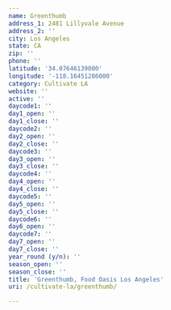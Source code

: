 ```yaml
---
name: Greenthumb
address_1: 2481 Lillyvale Avenue
address_2: ''
city: Los Angeles
state: CA
zip: ''
phone: ''
latitude: '34.07646139000'
longitude: '-118.16451286000'
category: Cultivate LA
website: ''
active: ''
daycode1: ''
day1_open: ''
day1_close: ''
daycode2: ''
day2_open: ''
day2_close: ''
daycode3: ''
day3_open: ''
day3_close: ''
daycode4: ''
day4_open: ''
day4_close: ''
daycode5: ''
day5_open: ''
day5_close: ''
daycode6: ''
day6_open: ''
daycode7: ''
day7_open: ''
day7_close: ''
year_round (y/n): ''
season_open: ''
season_close: ''
title: 'Greenthumb, Food Oasis Los Angeles'
uri: /cultivate-la/greenthumb/

---
```

